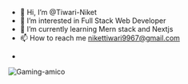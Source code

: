 - 👋 Hi, I’m @Tiwari-Niket
- 👀 I’m interested in Full Stack Web Developer
- 🌱 I’m currently learning Mern stack and Nextjs
- 📫 How to reach me nikettiwari9967@gmail.com
- <p float="right">
![Gaming-amico](https://github.com/Tiwari-Niket/Tiwari-Niket/assets/96378627/bfe53992-5c1f-48c6-ace0-ecddd2b06b63)
</p>


<!---
Tiwari-Niket/Tiwari-Niket is a ✨ special ✨ repository because its `README.md` (this file) appears on your GitHub profile.
You can click the Preview link to take a look at your changes.
--->
